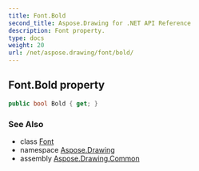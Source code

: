 ```yaml
---
title: Font.Bold
second_title: Aspose.Drawing for .NET API Reference
description: Font property. 
type: docs
weight: 20
url: /net/aspose.drawing/font/bold/
---
```

## Font.Bold property

```csharp
public bool Bold { get; }
```

### See Also

* class [Font](../)
* namespace [Aspose.Drawing](../../font/)
* assembly [Aspose.Drawing.Common](../../../)


